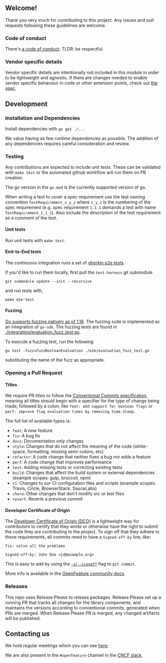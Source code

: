 ## Welcome!

Thank you very much for contributing to this project. Any issues and pull requests following these guidelines are welcome.

### Code of conduct

There's [a code of conduct](https://github.com/open-feature/.github/blob/main/CODE_OF_CONDUCT.md).
TLDR: be respectful.

### Vendor specific details

Vendor specific details are intentionally not included in this module in order to be lightweight and agnostic.
If there are changes needed to enable vendor specific behaviour in code or other extension points, check out [the spec](https://github.com/open-feature/spec).

## Development

### Installation and Dependencies

Install dependencies with `go get ./...`

We value having as few runtime dependencies as possible. The addition of any dependencies requires careful consideration and review.

### Testing

Any contributions are expected to include unit tests. These can be validated with `make test` or the automated github workflow will run them on PR creation.

The go version in the `go.mod` is the currently supported version of go.

When writing a test to cover a spec requirement use the test naming convention `TestRequirement_x_y_z` where `x_y_z` is the numbering of the spec requirement (e.g. spec requirement `1.1.1` demands a test with name `TestRequirement_1_1_1`). Also include the description of the test requirement as a comment of the test.

#### Unit tests

Run unit tests with `make test`.

#### End-to-End tests

The continuous integration runs a set of [gherkin e2e tests](https://github.com/open-feature/test-harness/blob/main/features).

If you'd like to run them locally, first pull the `test-harness` git submodule

```
git submodule update --init --recursive
```

and run tests with,
```
make e2e-test
```

#### Fuzzing

[Go supports fuzzing natively as of 1.18](https://go.dev/security/fuzz/).
The fuzzing suite is implemented as an integration of `go-sdk`.
The fuzzing tests are found in [./integration/evaluation_fuzz_test.go](./e2e/evaluation_fuzz_test.go).


To execute a fuzzing test, run the following
```
go test -fuzz=FuzzBooleanEvaluation ./e2e/evaluation_fuzz_test.go
```
substituting the name of the fuzz as appropriate.

### Opening a Pull Request

#### Titles

We require PR titles to follow the [Conventional Commits specification](https://www.conventionalcommits.org/en/v1.0.0/), meaning all titles should begin with a specifier for the type of change being made, followed by a colon, like `feat: add support for boolean flags` or `perf: improve flag evaluation times by removing time.Sleep`.

The full list of available types is:
 - `feat`: A new feature
 - `fix`: A bug fix
 - `docs`: Documentation only changes
 - `style`: Changes that do not affect the meaning of the code (white-space, formatting, missing semi-colons, etc)
 - `refactor`: A code change that neither fixes a bug nor adds a feature
 - `perf`: A code change that improves performance
 - `test`: Adding missing tests or correcting existing tests
 - `build`: Changes that affect the build system or external dependencies (example scopes: gulp, broccoli, npm)
 - `ci`: Changes to our CI configuration files and scripts (example scopes: Travis, Circle, BrowserStack, SauceLabs)
 - `chore`: Other changes that don't modify src or test files
 - `revert`: Reverts a previous commit

#### Developer Certificate of Origin

The [Developer Certificate of Origin (DCO)](https://developercertificate.org/) is a lightweight way for contributors to certify that they wrote or otherwise have the right to submit the code they are contributing to the project.
To sign off that they adhere to these requirements, all commits need to have a `Signed-off-by` line, like:

```
fix: solve all the problems

Signed-off-by: John Doe <jd@example.org>
```

This is easy to add by using the [`-s`/`--signoff`](https://git-scm.com/docs/git-commit#Documentation/git-commit.txt--s) flag to `git commit`.

More  info is available in the [OpenFeature community docs](https://openfeature.dev/community/technical-guidelines/#developer-certificate-of-origin).

### Releases

This repo uses Release Please to release packages. Release Please set up a running PR that tracks all changes for the library components, and maintains the versions according to conventional commits, generated when PRs are merged.
When Release Please PR is merged, any changed artifacts will be published.

## Contacting us

We hold regular meetings which you can see [here](https://github.com/open-feature/community/#meetings-and-events).

We are also present in the `#openfeature` channel in the [CNCF slack](https://slack.cncf.io/).
